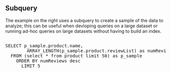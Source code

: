 ## Subquery

The example on the right uses a subquery to create a sample of the data to analyze; this can be 
useful when devloping queries on a large dataset or running ad-hoc queries on large datasets 
without having to build an index.

<pre id="example"> 
SELECT p_sample.product.name, 
        ARRAY_LENGTH(p_sample.product.reviewList) as numReviews
  FROM (select * from product limit 50) as p_sample
    ORDER BY numReviews desc
      LIMIT 5
</pre>
